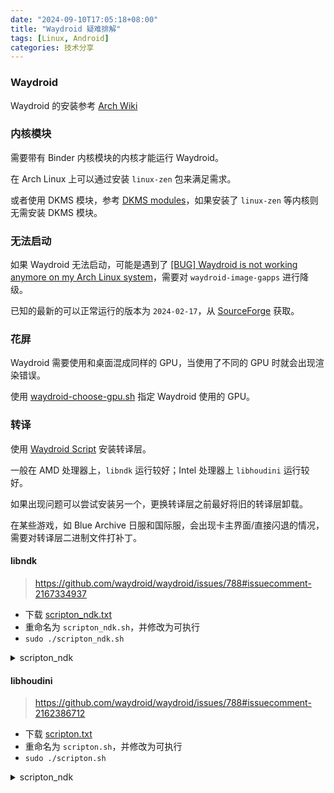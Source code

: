 ```yaml
---
date: "2024-09-10T17:05:18+08:00"
title: "Waydroid 疑难排解"
tags: [Linux, Android]
categories: 技术分享
---
```


### Waydroid

Waydroid 的安装参考 [Arch Wiki](<(https://wiki.archlinux.org/title/Waydroid)>)

### 内核模块

需要带有 Binder 内核模块的内核才能运行 Waydroid。

在 Arch Linux 上可以通过安装 `linux-zen` 包来满足需求。

或者使用 DKMS 模块，参考 [DKMS modules](https://wiki.archlinux.org/title/Waydroid)，如果安装了 `linux-zen` 等内核则无需安装 DKMS 模块。

### 无法启动

如果 Waydroid 无法启动，可能是遇到了 [[BUG] Waydroid is not working anymore on my Arch Linux system](https://github.com/waydroid/waydroid/issues/1319)，需要对 `waydroid-image-gapps` 进行降级。

已知的最新的可以正常运行的版本为 `2024-02-17`，从 [SourceForge](https://sourceforge.net/projects/waydroid/files/images/) 获取。

### 花屏

Waydroid 需要使用和桌面混成同样的 GPU，当使用了不同的 GPU 时就会出现渲染错误。

使用 [waydroid-choose-gpu.sh](https://github.com/Quackdoc/waydroid-scripts/blob/main/waydroid-choose-gpu.sh) 指定 Waydroid 使用的 GPU。

### 转译

使用 [Waydroid Script](https://github.com/casualsnek/waydroid_script) 安装转译层。

一般在 AMD 处理器上，`libndk` 运行较好；Intel 处理器上 `libhoudini` 运行较好。

如果出现问题可以尝试安装另一个，更换转译层之前最好将旧的转译层卸载。

在某些游戏，如 Blue Archive 日服和国际服，会出现卡主界面/直接闪退的情况，需要对转译层二进制文件打补丁。

#### libndk

> <https://github.com/waydroid/waydroid/issues/788#issuecomment-2167334937>

- 下载 [scripton_ndk.txt](https://github.com/user-attachments/files/15832700/scripton_ndk.txt)
- 重命名为 `scripton_ndk.sh`，并修改为可执行
- `sudo ./scripton_ndk.sh`

<details>
  <summary> scripton_ndk </summary>

```Bash
#!/bin/bash

# <https://github.com/waydroid/waydroid/issues/788#issuecomment-2167334937>

function CheckHex {

# file path, Ghidra offset, Hex to check

commandoutput="$(od $1 --skip-bytes=$(($2 - 0x101000)) --read-bytes=$((${#3} / 2)) --endian=little -t x1 -An file | sed 's/ //g')"
  if [ "$commandoutput" = "$3" ]; then
echo "1"
else
echo "0"
fi
}

function PatchHex {

# file path, ghidra offset, original hex, new hex

file_offset=$(($2 - 0x101000))
  if [ $(CheckHex $1 $2 $3) = "1" ]; then
    hexinbin=$(printf $4 | xxd -r -p)
    echo -n $hexinbin | dd of=$1 seek=$file_offset bs=1 conv=notrunc
tmp="Patched $1 at $file_offset with new hex $4"
echo $tmp
elif [ $(CheckHex $1 $2 $4) = "1" ]; then
echo "Already patched"
else
echo "Hex mismatch!"
fi
}

ndk_path="/var/lib/waydroid/overlay/system/lib64/libndk_translation.so"

if [ -f $ndk_path ]; then
if [ -w ndk_path ] || [ "$EUID" = 0 ]; then
PatchHex $ndk_path 0x307dd1 83e2fa 83e2ff
PatchHex $ndk_path 0x307cd6 83e2fa 83e2ff

else
echo "libndk_translation is not writeable. Please run with sudo"
fi
else
echo "libndk_translation not found. Please install it first."
fi

```

</details>

#### libhoudini

> <https://github.com/waydroid/waydroid/issues/788#issuecomment-2162386712>

- 下载 [scripton.txt](https://github.com/user-attachments/files/15800844/scripton.txt)
- 重命名为 `scripton.sh`，并修改为可执行
- `sudo ./scripton.sh`

<details>
  <summary> scripton_ndk </summary>

```Bash
#!/bin/bash

function CheckHex {
  #file path, Ghidra offset, Hex to check
  commandoutput="$(od $1 --skip-bytes=$(($2 - 0x100000)) --read-bytes=$((${#3} / 2)) --endian=little -t x1 -An file | sed 's/ //g')"
  if [ "$commandoutput" = "$3" ]; then
    echo "1"
  else
    echo "0"
  fi
}

function PatchHex {
  #file path, ghidra offset, original hex, new hex
  file_offset=$(($2 - 0x100000))
  if [ $(CheckHex $1 $2 $3) = "1" ]; then
    hexinbin=$(printf $4 | xxd -r -p)
    echo -n $hexinbin | dd of=$1 seek=$file_offset bs=1 conv=notrunc
    tmp="Patched $1 at $file_offset with new hex $4"
    echo $tmp
  elif [ $(CheckHex $1 $2 $4) = "1" ]; then
    echo "Already patched"
  else
    echo "Hex mismatch!"
  fi
}

houdini_path="/var/lib/waydroid/overlay/system/lib64/libhoudini.so"

if [ -f $houdini_path ]; then
  if [ -w houdini_path ] || [ "$EUID" = 0 ]; then
    PatchHex $houdini_path 0x4062a5 48b8fbffffff 48b8ffffffff
    PatchHex $houdini_path 0x4099d6 83e0fb 83e0ff
    PatchHex $houdini_path 0x409b42 e8892feeff 9090909090
  else
    echo "Libhoudini is not writeable. Please run with sudo"
  fi
else
  echo "Libhoudini not found. Please install it first."
fi
```

</details>
